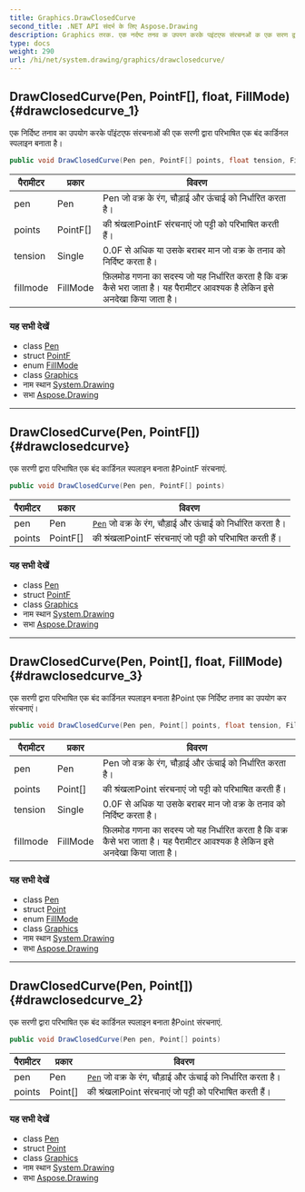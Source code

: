 ```yaml
---
title: Graphics.DrawClosedCurve
second_title: .NET API संदर्भ के लिए Aspose.Drawing
description: Graphics तरक. एक नर्दष्ट तनव क उपयग करके पइंटएफ संरचनओं क एक सरण द्वर परभषत एक बंद कर्डनल स्पलइन बनत है
type: docs
weight: 290
url: /hi/net/system.drawing/graphics/drawclosedcurve/
---
```

## DrawClosedCurve(Pen, PointF[], float, FillMode) {#drawclosedcurve_1}

एक निर्दिष्ट तनाव का उपयोग करके पॉइंटएफ संरचनाओं की एक सरणी द्वारा परिभाषित एक बंद कार्डिनल स्पलाइन बनाता है।

```csharp
public void DrawClosedCurve(Pen pen, PointF[] points, float tension, FillMode fillmode)
```

| पैरामीटर | प्रकार | विवरण |
| --- | --- | --- |
| pen | Pen | Pen जो वक्र के रंग, चौड़ाई और ऊंचाई को निर्धारित करता है। |
| points | PointF[] | की श्रंखलाPointF संरचनाएं जो पट्टी को परिभाषित करती हैं। |
| tension | Single | 0.0F से अधिक या उसके बराबर मान जो वक्र के तनाव को निर्दिष्ट करता है। |
| fillmode | FillMode | फ़िलमोड गणना का सदस्य जो यह निर्धारित करता है कि वक्र कैसे भरा जाता है। यह पैरामीटर आवश्यक है लेकिन इसे अनदेखा किया जाता है। |

### यह सभी देखें

* class [Pen](../../pen/)
* struct [PointF](../../pointf/)
* enum [FillMode](../../../system.drawing.drawing2d/fillmode/)
* class [Graphics](../)
* नाम स्थान [System.Drawing](../../graphics/)
* सभा [Aspose.Drawing](../../../)

---

## DrawClosedCurve(Pen, PointF[]) {#drawclosedcurve}

एक सरणी द्वारा परिभाषित एक बंद कार्डिनल स्पलाइन बनाता हैPointF संरचनाएं.

```csharp
public void DrawClosedCurve(Pen pen, PointF[] points)
```

| पैरामीटर | प्रकार | विवरण |
| --- | --- | --- |
| pen | Pen | [`Pen`](../../pen/) जो वक्र के रंग, चौड़ाई और ऊंचाई को निर्धारित करता है। |
| points | PointF[] | की श्रंखलाPointF संरचनाएं जो पट्टी को परिभाषित करती हैं। |

### यह सभी देखें

* class [Pen](../../pen/)
* struct [PointF](../../pointf/)
* class [Graphics](../)
* नाम स्थान [System.Drawing](../../graphics/)
* सभा [Aspose.Drawing](../../../)

---

## DrawClosedCurve(Pen, Point[], float, FillMode) {#drawclosedcurve_3}

एक सरणी द्वारा परिभाषित एक बंद कार्डिनल स्पलाइन बनाता हैPoint एक निर्दिष्ट तनाव का उपयोग कर संरचनाएं।

```csharp
public void DrawClosedCurve(Pen pen, Point[] points, float tension, FillMode fillmode)
```

| पैरामीटर | प्रकार | विवरण |
| --- | --- | --- |
| pen | Pen | Pen जो वक्र के रंग, चौड़ाई और ऊंचाई को निर्धारित करता है। |
| points | Point[] | की श्रंखलाPoint संरचनाएं जो पट्टी को परिभाषित करती हैं। |
| tension | Single | 0.0F से अधिक या उसके बराबर मान जो वक्र के तनाव को निर्दिष्ट करता है। |
| fillmode | FillMode | फ़िलमोड गणना का सदस्य जो यह निर्धारित करता है कि वक्र कैसे भरा जाता है। यह पैरामीटर आवश्यक है लेकिन इसे अनदेखा किया जाता है। |

### यह सभी देखें

* class [Pen](../../pen/)
* struct [Point](../../point/)
* enum [FillMode](../../../system.drawing.drawing2d/fillmode/)
* class [Graphics](../)
* नाम स्थान [System.Drawing](../../graphics/)
* सभा [Aspose.Drawing](../../../)

---

## DrawClosedCurve(Pen, Point[]) {#drawclosedcurve_2}

एक सरणी द्वारा परिभाषित एक बंद कार्डिनल स्पलाइन बनाता हैPoint संरचनाएं.

```csharp
public void DrawClosedCurve(Pen pen, Point[] points)
```

| पैरामीटर | प्रकार | विवरण |
| --- | --- | --- |
| pen | Pen | [`Pen`](../../pen/) जो वक्र के रंग, चौड़ाई और ऊंचाई को निर्धारित करता है। |
| points | Point[] | की श्रंखलाPoint संरचनाएं जो पट्टी को परिभाषित करती हैं। |

### यह सभी देखें

* class [Pen](../../pen/)
* struct [Point](../../point/)
* class [Graphics](../)
* नाम स्थान [System.Drawing](../../graphics/)
* सभा [Aspose.Drawing](../../../)


